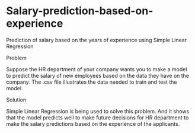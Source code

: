 # Salary-prediction-based-on-experience
Prediction of salary based on the years of experience using Simple Linear Regression

Problem

Suppose the HR department of your company wants you to make a model to predict the salary of new employees based on the data they have on the company. The .csv file illustrates the data needed to train and test the model.

Solution

Simple Linear Regression is being used to solve this problem. And it shows that the model predicts well to make future decisions for HR department to make the salary predictions based on the experience of the applicants.

